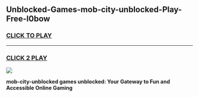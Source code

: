 
## Unblocked-Games-mob-city-unblocked-Play-Free-l0bow
<h3>
<a href="https://premium76.site?title=mob-city-unblocked&ref=19M">CLICK TO PLAY</a></h3>
<hr>

<h3>
<a href="https://premium76.site?title=mob-city-unblocked&ref=19M">CLICK 2 PLAY</a>
  
</h3>

<a href="https://premium76.site?title=mob-city-unblocked&ref=19M"><img src="https://clearcache.store/games.png"></a>


**mob-city-unblocked games unblocked: Your Gateway to Fun and Accessible Online Gaming**
